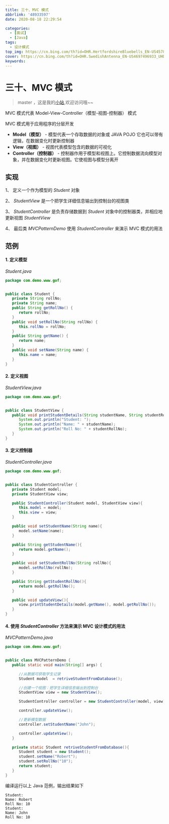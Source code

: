 ```yaml
---
title: 三十、MVC 模式
abbrlink: '48933597'
date: 2020-08-18 22:29:54

categories:
  - [面试]
  - [Java]
tags:
  - 设计模式
top_img: https://cn.bing.com/th?id=OHR.HertfordshireBluebells_EN-US4578338154_UHD.jpg
cover: https://cn.bing.com/th?id=OHR.SwedishAntenna_EN-US4697496933_UHD.jpg
keywords:  
---
```

# 三十、MVC 模式
> master ，这是我的[小站](https://www.tryrun.top),欢迎访问哦~~

MVC 模式代表 Model-View-Controller（模型-视图-控制器） 模式

MVC 模式用于应用程序的分层开发

- **Model（模型）** - 模型代表一个存取数据的对象或 JAVA POJO 它也可以带有逻辑，在数据变化时更新控制器
- **View（视图）** - 视图代表模型包含的数据的可视化
- **Controller（控制器）** - 控制器作用于模型和视图上。它控制数据流向模型对象，并在数据变化时更新视图。它使视图与模型分离开

## 实现

1、 定义一个作为模型的 *Student* 对象

2、 *StudentView* 是一个把学生详细信息输出到控制台的视图类

3、 *StudentController* 是负责存储数据到 *Student* 对象中的控制器类，并相应地更新视图 *StudentView*

4、 最后类 *MVCPatternDemo* 使用 *StudentController* 来演示 MVC 模式的用法

## 范例

#### 1. 定义模型

*Student.java*

```JAVA
package com.demo.www.gof;


public class Student {
   private String rollNo;
   private String name;
   public String getRollNo() {
      return rollNo;
   }
   public void setRollNo(String rollNo) {
      this.rollNo = rollNo;
   }
   public String getName() {
      return name;
   }
   public void setName(String name) {
      this.name = name;
   }
}
```

#### 2. 定义视图

*StudentView.java*

```JAVA
package com.demo.www.gof;


public class StudentView {
   public void printStudentDetails(String studentName, String studentRollNo){
      System.out.println("Student: ");
      System.out.println("Name: " + studentName);
      System.out.println("Roll No: " + studentRollNo);
   }
}
```

#### 3. 定义控制器

*StudentController.java*

```JAVA
package com.demo.www.gof;


public class StudentController {
   private Student model;
   private StudentView view;

   public StudentController(Student model, StudentView view){
      this.model = model;
      this.view = view;
   }

   public void setStudentName(String name){
      model.setName(name);      
   }

   public String getStudentName(){
      return model.getName();       
   }

   public void setStudentRollNo(String rollNo){
      model.setRollNo(rollNo);      
   }

   public String getStudentRollNo(){
      return model.getRollNo();     
   }

   public void updateView(){                
      view.printStudentDetails(model.getName(), model.getRollNo());
   }    
}
```

#### 4. 使用 *StudentController* 方法来演示 MVC 设计模式的用法

*MVCPatternDemo.java*

```JAVA
package com.demo.www.gof;


public class MVCPatternDemo {
   public static void main(String[] args) {

      //从数据可获取学生记录
      Student model  = retriveStudentFromDatabase();

      //创建一个视图：把学生详细信息输出到控制台
      StudentView view = new StudentView();

      StudentController controller = new StudentController(model, view);

      controller.updateView();

      //更新模型数据
      controller.setStudentName("John");

      controller.updateView();
   }

   private static Student retriveStudentFromDatabase(){
      Student student = new Student();
      student.setName("Robert");
      student.setRollNo("10");
      return student;
   }
}
```

编译运行以上 Java 范例，输出结果如下

```
Student: 
Name: Robert
Roll No: 10
Student: 
Name: John
Roll No: 10
```